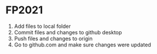 # FP2021

1. Add files to local folder
2. Commit files and changes to github desktop
3. Push files and changes to origin
4. Go to github.com and make sure changes were updated
